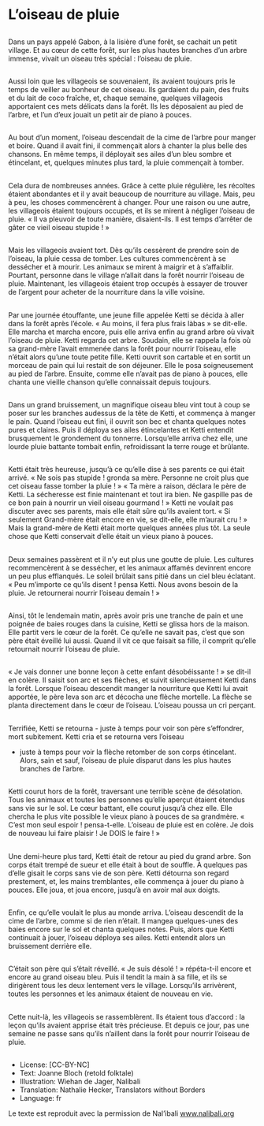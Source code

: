 # L’oiseau de pluie

##
Dans un pays appelé Gabon, à la
lisière d’une forêt, se cachait un
petit village. Et au cœur de cette
forêt, sur les plus hautes branches
d’un arbre immense, vivait un
oiseau très spécial : l’oiseau de
pluie.

##
Aussi loin que les villageois se
souvenaient, ils avaient toujours
pris le temps de veiller au bonheur
de cet oiseau. Ils gardaient du pain,
des fruits et du lait de coco fraîche,
et, chaque semaine, quelques
villageois apportaient ces mets
délicats dans la forêt. Ils les
déposaient au pied de l’arbre, et
l’un d’eux jouait un petit air de
piano à pouces.

##
Au bout d’un moment, l’oiseau
descendait de la cime de l’arbre
pour manger et boire. Quand il avait
fini, il commençait alors à chanter
la plus belle des chansons.
En même temps, il déployait ses
ailes d’un bleu sombre et
étincelant, et, quelques minutes
plus tard, la pluie commençait à
tomber.

##
Cela dura de nombreuses années. Grâce à cette
pluie régulière, les récoltes étaient abondantes et il y
avait beaucoup de nourriture au village.
Mais, peu à peu, les choses commencèrent à
changer. Pour une raison ou une autre, les villageois
étaient toujours occupés, et ils se mirent à négliger
l’oiseau de pluie. « Il va pleuvoir de toute manière,
disaient-ils. Il est temps d’arrêter de gâter ce vieil
oiseau stupide ! »

##
Mais les villageois avaient tort. Dès
qu’ils cessèrent de prendre soin de
l’oiseau, la pluie cessa de tomber.
Les cultures commencèrent à se
dessécher et à mourir. Les animaux
se mirent à maigrir et à s’affaiblir.
Pourtant, personne dans le village
n’allait dans la forêt nourrir l’oiseau
de pluie. Maintenant, les villageois
étaient trop occupés à essayer de
trouver de l’argent pour acheter de
la nourriture dans la ville voisine.

##
Par une journée étouffante, une jeune fille appelée Ketti se décida
à aller dans la forêt après l’école. « Au moins, il fera plus frais làbas » se dit-elle. Elle marcha et marcha encore, puis elle arriva
enfin au grand arbre où vivait l’oiseau de pluie. Ketti regarda cet
arbre.
Soudain, elle se rappela la fois où sa grand-mère l’avait emmenée
dans la forêt pour nourrir l’oiseau, elle n’était alors qu’une toute
petite fille. Ketti ouvrit son cartable et en sortit un morceau de
pain qui lui restait de son déjeuner. Elle le posa soigneusement au
pied de l’arbre. Ensuite, comme elle n’avait pas de piano à pouces,
elle chanta une vieille chanson qu’elle connaissait depuis toujours.

##

##
Dans un grand bruissement, un
magnifique oiseau bleu vint tout à
coup se poser sur les branches audessus de la tête de Ketti, et
commença à manger le pain. Quand
l’oiseau eut fini, il ouvrit son bec et
chanta quelques notes pures et
claires.
Puis il déploya ses ailes étincelantes
et Ketti entendit brusquement le
grondement du tonnerre.
Lorsqu’elle arriva chez elle, une
lourde pluie battante tombait enfin,
refroidissant la terre rouge et
brûlante.

##
Ketti était très heureuse, jusqu’à ce qu’elle dise à ses parents ce
qui était arrivé. « Ne sois pas stupide ! gronda sa mère. Personne
ne croit plus que cet oiseau fasse tomber la pluie ! »
« Ta mère a raison, déclara le père de Ketti. La sécheresse est finie
maintenant et tout ira bien. Ne gaspille pas de ce bon pain à
nourrir un vieil oiseau gourmand ! »
Ketti ne voulait pas discuter avec ses parents, mais elle était sûre
qu’ils avaient tort. « Si seulement Grand-mère était encore en vie,
se dit-elle, elle m’aurait cru ! » Mais la grand-mère de Ketti était
morte quelques années plus tôt. La seule chose que Ketti
conservait d’elle était un vieux piano à pouces.

##

##
Deux semaines passèrent et il n’y
eut plus une goutte de pluie. Les
cultures recommencèrent à se
dessécher, et les animaux affamés
devinrent encore un peu plus
efflanqués. Le soleil brûlait sans
pitié dans un ciel bleu éclatant.
« Peu m’importe ce qu’ils disent !
pensa Ketti. Nous avons besoin de
la pluie. Je retournerai nourrir
l’oiseau demain ! »

##
Ainsi, tôt le lendemain matin, après
avoir pris une tranche de pain et
une poignée de baies rouges dans
la cuisine, Ketti se glissa hors de la
maison. Elle partit vers le cœur de
la forêt.
Ce qu’elle ne savait pas, c’est que
son père était éveillé lui aussi.
Quand il vit ce que faisait sa fille, il
comprit qu’elle retournait nourrir
l’oiseau de pluie.

##
« Je vais donner une bonne leçon à cette enfant désobéissante ! »
se dit-il en colère. Il saisit son arc et ses flèches, et suivit
silencieusement Ketti dans la forêt.
Lorsque l’oiseau descendit manger la nourriture que Ketti lui avait
apportée, le père leva son arc et décocha une flèche mortelle. La
flèche se planta directement dans le cœur de l’oiseau. L’oiseau
poussa un cri perçant.

##
Terrifiée, Ketti se retourna - juste à temps pour voir son père
s’effondrer, mort subitement. Ketti cria et se retourna vers l’oiseau
- juste à temps pour voir la flèche retomber de son corps
étincelant. Alors, sain et sauf, l’oiseau de pluie disparut dans les
plus hautes branches de l’arbre.

##

##
Ketti courut hors de la forêt,
traversant une terrible scène de
désolation. Tous les animaux et
toutes les personnes qu’elle aperçut
étaient étendus sans vie sur le sol.
Le cœur battant, elle courut jusqu’à
chez elle.
Elle chercha le plus vite possible le
vieux piano à pouces de sa grandmère. « C’est mon seul espoir !
pensa-t-elle. L’oiseau de pluie est
en colère. Je dois de nouveau lui
faire plaisir ! Je DOIS le faire ! »

##
Une demi-heure plus tard, Ketti
était de retour au pied du grand
arbre. Son corps était trempé de
sueur et elle était à bout de souffle.
À quelques pas d’elle gisait le corps
sans vie de son père.
Ketti détourna son regard
prestement, et, les mains
tremblantes, elle commença à jouer
du piano à pouces.
Elle joua, et joua encore, jusqu’à en
avoir mal aux doigts.

##
Enfin, ce qu’elle voulait le plus au
monde arriva. L’oiseau descendit de
la cime de l’arbre, comme si de rien
n’était. Il mangea quelques-unes
des baies encore sur le sol et
chanta quelques notes. Puis, alors
que Ketti continuait à jouer, l’oiseau
déploya ses ailes. Ketti entendit
alors un bruissement derrière elle.

##
C’était son père qui s’était réveillé.
« Je suis désolé ! » répéta-t-il
encore et encore au grand oiseau
bleu.
Puis il tendit la main à sa fille, et ils
se dirigèrent tous les deux
lentement vers le village. Lorsqu’ils
arrivèrent, toutes les personnes et
les animaux étaient de nouveau en
vie.

##
Cette nuit-là, les villageois se
rassemblèrent. Ils étaient tous
d’accord : la leçon qu’ils avaient
apprise était très précieuse. Et
depuis ce jour, pas une semaine ne
passe sans qu’ils n’aillent dans la
forêt pour nourrir l’oiseau de pluie.

##
* License: [CC-BY-NC]
* Text: Joanne Bloch (retold folktale)
* Illustration: Wiehan de Jager, Nalibali
* Translation: Nathalie Hecker, Translators without Borders
* Language: fr

Le texte est reproduit avec la
permission de Nal’ibali www.nalibali.org
